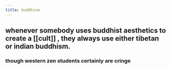 ```yaml
---
title: buddhism
---
```


## whenever somebody uses buddhist aesthetics to create a [[cult]] , they always use either tibetan or indian buddhism.
### though western zen students certainly are cringe
